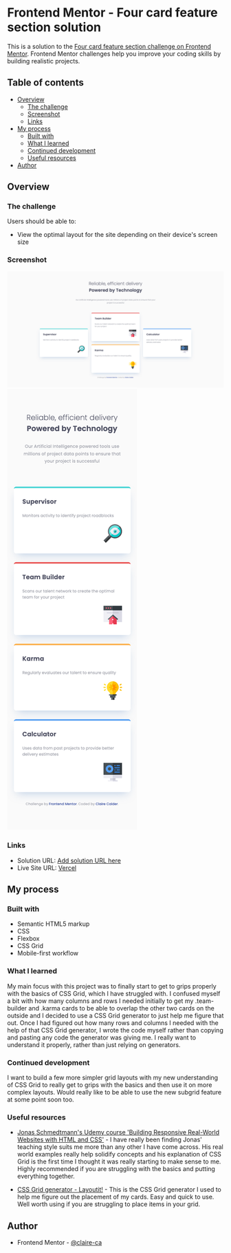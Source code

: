 # Frontend Mentor - Four card feature section solution

This is a solution to the [Four card feature section challenge on Frontend Mentor](https://www.frontendmentor.io/challenges/four-card-feature-section-weK1eFYK). Frontend Mentor challenges help you improve your coding skills by building realistic projects.

## Table of contents

- [Overview](#overview)
  - [The challenge](#the-challenge)
  - [Screenshot](#screenshot)
  - [Links](#links)
- [My process](#my-process)
  - [Built with](#built-with)
  - [What I learned](#what-i-learned)
  - [Continued development](#continued-development)
  - [Useful resources](#useful-resources)
- [Author](#author)

## Overview

### The challenge

Users should be able to:

- View the optimal layout for the site depending on their device's screen size

### Screenshot

![Desktop view](./screenshots/screenshot-desktop.png)
![Mobile view](./screenshots/screenshot-mobile.png)

### Links

- Solution URL: [Add solution URL here](https://your-solution-url.com)
- Live Site URL: [Vercel](https://fem-four-card-feature-section-19583ybp4-claire-ca.vercel.app/)

## My process

### Built with

- Semantic HTML5 markup
- CSS
- Flexbox
- CSS Grid
- Mobile-first workflow

### What I learned

My main focus with this project was to finally start to get to grips properly with the basics of CSS Grid, which I have struggled with. I confused myself a bit with how many columns and rows I needed initially to get my .team-builder and .karma cards to be able to overlap the other two cards on the outside and I decided to use a CSS Grid generator to just help me figure that out. Once I had figured out how many rows and columns I needed with the help of that CSS Grid generator, I wrote the code myself rather than copying and pasting any code the generator was giving me. I really want to understand it properly, rather than just relying on generators.

### Continued development

I want to build a few more simpler grid layouts with my new understanding of CSS Grid to really get to grips with the basics and then use it on more complex layouts. Would really like to be able to use the new subgrid feature at some point soon too.

### Useful resources

- [Jonas Schmedtmann's Udemy course 'Building Responsive Real-World Websites with HTML and CSS'](https://www.udemy.com/course/design-and-develop-a-killer-website-with-html5-and-css3/learn/lecture/27512260#overview) - I have really been finding Jonas' teaching style suits me more than any other I have come across. His real world examples really help solidify concepts and his explanation of CSS Grid is the first time I thought it was really starting to make sense to me. Highly recommended if you are struggling with the basics and putting everything together.

- [CSS Grid generator - Layoutit!](https://grid.layoutit.com/) - This is the CSS Grid generator I used to help me figure out the placement of my cards. Easy and quick to use. Well worth using if you are struggling to place items in your grid.

## Author

- Frontend Mentor - [@claire-ca](https://www.frontendmentor.io/profile/claire-ca)
